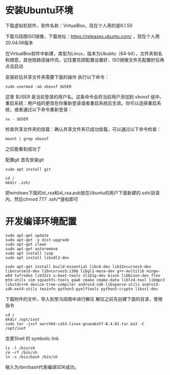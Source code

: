 # 安装Ubuntu环境

下载虚拟机软件，软件名称：VirtualBox，现在个人用的是6.1.50

下载乌班图ISO镜像，下载地址：https://releases.ubuntu.com/ ，现在个人用20.04.06版本

在VirtualBox软件中新建，类型为Linux，版本为Ububtu（64-bit），文件夹和名称随意，其他按路径操作完，记住要先把配置设置好，ISO镜像文件先配置好后再点击启动

安装好后共享文件夹需要下面的操作
执行以下命令：

```
sudo usermod -aG vboxsf $USER
```

这里 $USER 是当前登录的用户名。这条命令会将当前用户添加到 vboxsf 组中。
重启系统：用户组的更改在你重新登录或者重启系统后生效。你可以选择重启系统，或者通过以下命令重新登录：

```
su - $USER
```

检查共享文件夹的挂载：确认共享文件夹已成功挂载，可以通过以下命令检查：

```
mount | grep vboxsf
```

之后能看到成功了

配置git
首先安装git

```
sudo apt install git
```



```
cd /
mkdir .ssh/
```

把windows下面的id_rsa和id_rsa.pub放在Ubuntu的用户下面新建的.ssh/目录内，然后chmod 777 .ssh/*提权即可


# 开发编译环境配置

```
sudo apt-get update
sudo apt-get -y dist-upgrade
sudo apt-get clean
sudo apt-get autoremove
sudo apt install lzop
sudo apt install libsdl2-dev

sudo apt-get install build-essential libc6-dev lib32ncurses5-dev libncurses5-dev libncurses5:i386 libgl1-mesa-dev g++-multilib mingw-w64 tofrodos lib32z1 u-boot-tools zlib1g-dev bison libbison-dev flex mtd-utils vim squashfs-tools gawk cmake cmake-data liblz4-tool libmpc3 libstdc++6 device-tree-compiler android-sdk-libsparse-utils android-sdk-ext4-utils texinfo python3-pyelftools python3-crypto libssl-dev
```

下载附件的文件，导入到至乌班图中进行解压
解压之前先创建下面的目录，使用指令

```
cd /
mkdir /opt/ivot
sudo tar -jxvf aarch64-ca53-linux-gnueabihf-8.4.01.tar.bz2 -C /opt/ivot
```

变更Shell 的 symbolic link

```
ls -l /bin/sh
rm –rf /bin/sh
ln -s /bin/bash /bin/sh
```

输入为/bin/bash代表编译SDK成功。
